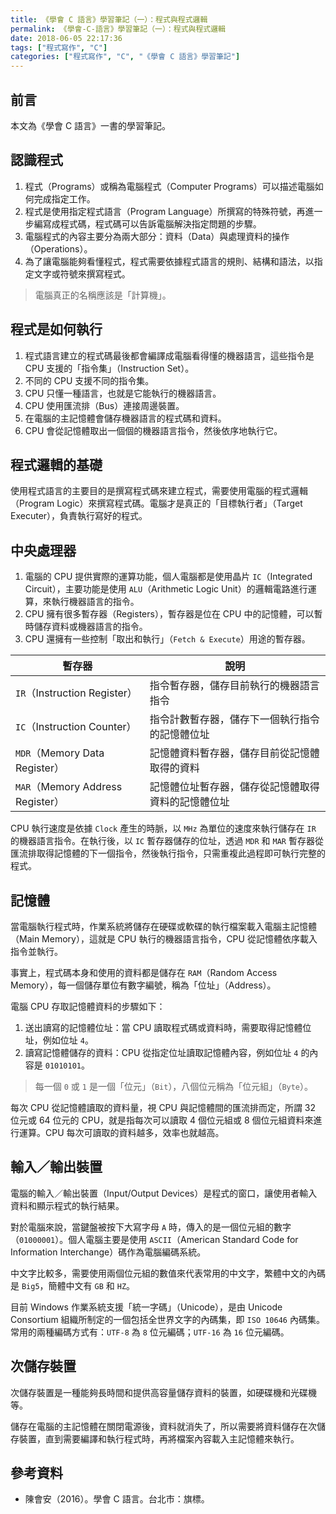 ```yaml
---
title: 《學會 C 語言》學習筆記（一）：程式與程式邏輯
permalink: 《學會-C-語言》學習筆記（一）：程式與程式邏輯
date: 2018-06-05 22:17:36
tags: ["程式寫作", "C"]
categories: ["程式寫作", "C", "《學會 C 語言》學習筆記"]
---
```


## 前言

本文為《學會 C 語言》一書的學習筆記。

## 認識程式

1. 程式（Programs）或稱為電腦程式（Computer Programs）可以描述電腦如何完成指定工作。
2. 程式是使用指定程式語言（Program Language）所撰寫的特殊符號，再進一步編寫成程式碼，程式碼可以告訴電腦解決指定問題的步驟。
3. 電腦程式的內容主要分為兩大部分：資料（Data）與處理資料的操作（Operations）。
4. 為了讓電腦能夠看懂程式，程式需要依據程式語言的規則、結構和語法，以指定文字或符號來撰寫程式。

> 電腦真正的名稱應該是「計算機」。

## 程式是如何執行

1. 程式語言建立的程式碼最後都會編譯成電腦看得懂的機器語言，這些指令是 CPU 支援的「指令集」（Instruction Set）。
2. 不同的 CPU 支援不同的指令集。
3. CPU 只懂一種語言，也就是它能執行的機器語言。
4. CPU 使用匯流排（Bus）連接周邊裝置。
5. 在電腦的主記憶體會儲存機器語言的程式碼和資料。
6. CPU 會從記憶體取出一個個的機器語言指令，然後依序地執行它。

## 程式邏輯的基礎

使用程式語言的主要目的是撰寫程式碼來建立程式，需要使用電腦的程式邏輯（Program Logic）來撰寫程式碼。電腦才是真正的「目標執行者」（Target Executer），負責執行寫好的程式。

## 中央處理器

1. 電腦的 CPU 提供實際的運算功能，個人電腦都是使用晶片 `IC`（Integrated Circuit），主要功能是使用 `ALU`（Arithmetic Logic Unit）的邏輯電路進行運算，來執行機器語言的指令。
2. CPU 擁有很多暫存器（Registers），暫存器是位在 CPU 中的記憶體，可以暫時儲存資料或機器語言的指令。
3. CPU 還擁有一些控制「取出和執行」（`Fetch & Execute`）用途的暫存器。

| 暫存器                           | 說明                                               |
| -------------------------------- | -------------------------------------------------- |
| `IR`（Instruction Register）     | 指令暫存器，儲存目前執行的機器語言指令             |
| `IC`（Instruction Counter）      | 指令計數暫存器，儲存下一個執行指令的記憶體位址     |
| `MDR`（Memory Data Register）    | 記憶體資料暫存器，儲存目前從記憶體取得的資料       |
| `MAR`（Memory Address Register） | 記憶體位址暫存器，儲存從記憶體取得資料的記憶體位址 |

CPU 執行速度是依據 `Clock` 產生的時脈，以 `MHz` 為單位的速度來執行儲存在 `IR` 的機器語言指令。在執行後，以 `IC` 暫存器儲存的位址，透過 `MDR` 和 `MAR` 暫存器從匯流排取得記憶體的下一個指令，然後執行指令，只需重複此過程即可執行完整的程式。

## 記憶體

當電腦執行程式時，作業系統將儲存在硬碟或軟碟的執行檔案載入電腦主記憶體（Main Memory），這就是 CPU 執行的機器語言指令，CPU 從記憶體依序載入指令並執行。

事實上，程式碼本身和使用的資料都是儲存在 `RAM`（Random Access Memory），每一個儲存單位有數字編號，稱為「位址」（Address）。

電腦 CPU 存取記憶體資料的步驟如下：

1. 送出讀寫的記憶體位址：當 CPU 讀取程式碼或資料時，需要取得記憶體位址，例如位址 `4`。
2. 讀寫記憶體儲存的資料：CPU 從指定位址讀取記憶體內容，例如位址 `4` 的內容是 `01010101`。

> 每一個 `0` 或 `1` 是一個「位元」（`Bit`），八個位元稱為「位元組」（`Byte`）。

每次 CPU 從記憶體讀取的資料量，視 CPU 與記憶體間的匯流排而定，所謂 32 位元或 64 位元的 CPU，就是指每次可以讀取 4 個位元組或 8 個位元組資料來進行運算。CPU 每次可讀取的資料越多，效率也就越高。

## 輸入／輸出裝置

電腦的輸入／輸出裝置（Input/Output Devices）是程式的窗口，讓使用者輸入資料和顯示程式的執行結果。

對於電腦來說，當鍵盤被按下大寫字母 `A` 時，傳入的是一個位元組的數字（`01000001`）。個人電腦主要是使用 `ASCII`（American Standard Code for Information Interchange）碼作為電腦編碼系統。

中文字比較多，需要使用兩個位元組的數值來代表常用的中文字，繁體中文的內碼是 `Big5`，簡體中文有 `GB` 和 `HZ`。

目前 Windows 作業系統支援「統一字碼」（Unicode），是由 Unicode Consortium 組織所制定的一個包括全世界文字的內碼集，即 `ISO 10646` 內碼集。常用的兩種編碼方式有：`UTF-8` 為 `8` 位元編碼；`UTF-16` 為 `16` 位元編碼。

## 次儲存裝置

次儲存裝置是一種能夠長時間和提供高容量儲存資料的裝置，如硬碟機和光碟機等。

儲存在電腦的主記憶體在關閉電源後，資料就消失了，所以需要將資料儲存在次儲存裝置，直到需要編譯和執行程式時，再將檔案內容載入主記憶體來執行。

## 參考資料

- 陳會安（2016）。學會 C 語言。台北市：旗標。
